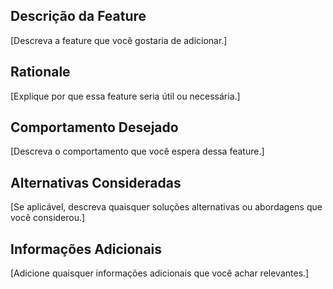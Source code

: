 ## Descrição da Feature
[Descreva a feature que você gostaria de adicionar.]

## Rationale
[Explique por que essa feature seria útil ou necessária.]

## Comportamento Desejado
[Descreva o comportamento que você espera dessa feature.]

## Alternativas Consideradas
[Se aplicável, descreva quaisquer soluções alternativas ou abordagens que você considerou.]

## Informações Adicionais
[Adicione quaisquer informações adicionais que você achar relevantes.]
